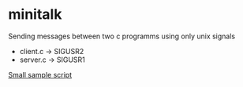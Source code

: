 # minitalk
Sending messages between two c programms using only unix signals
- client.c -> SIGUSR2
- server.c -> SIGUSR1

[Small sample script](https://www.csl.mtu.edu/cs4411.ck/www/NOTES/signal/kill.html)